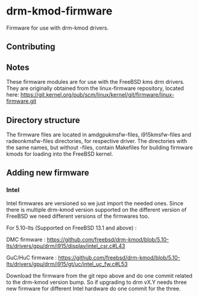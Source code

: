 # drm-kmod-firmware
Firmware for use with drm-kmod drivers.

## Contributing

## Notes
These firmware modules are for use with the FreeBSD kms drm drivers.  They are
originally obtained from the linux-firmware repository, located here:
https://git.kernel.org/pub/scm/linux/kernel/git/firmware/linux-firmware.git

## Directory structure
The firmware files are located in amdgpukmsfw-files, i915kmsfw-files
and radeonkmsfw-files directories, for respective driver.
The directories with the same names, but without -files, contain Makefiles for
building firmware kmods for loading into the FreeBSD kernel.

## Adding new firmware
### Intel
Intel firmwares are versioned so we just import the needed ones.
Since there is multiple drm-kmod version supported on the different
version of FreeBSD we need different versions of the firmwares too.

For 5.10-lts (Supported on FreeBSD 13.1 and above) :

DMC firmware : https://github.com/freebsd/drm-kmod/blob/5.10-lts/drivers/gpu/drm/i915/display/intel_csr.c#L43

GuC/HuC firmware : https://github.com/freebsd/drm-kmod/blob/5.10-lts/drivers/gpu/drm/i915/gt/uc/intel_uc_fw.c#L53

Download the firmware from the git repo above and do one commit related to the drm-kmod version bump.
So if upgrading to drm vX.Y needs three new firmware for different Intel hardware do one commit for the three.
